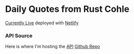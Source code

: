 # Daily Quotes from Rust Cohle
[Currently Live](https://rust-cohle-daily-quote.netlify.app/) deployed with [Netlify](https://netlify.com)

### API Source
Here is where I'm hosting the [API](https://rust-cohle-quotes.onrender.com/new-quote)
[Github Repo](https://github.com/ryanjames1729/rust-cohle-quotes)




